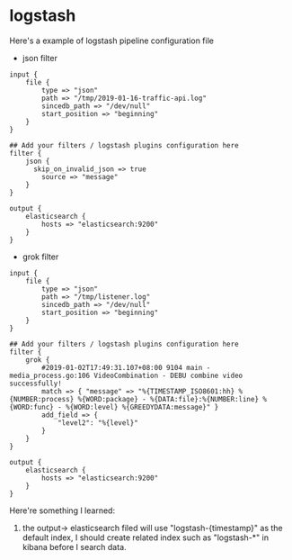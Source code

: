 # logstash

Here's a example of logstash pipeline configuration file

- json filter

```
input {
	file {
		type => "json"
		path => "/tmp/2019-01-16-traffic-api.log"
		sincedb_path => "/dev/null"
		start_position => "beginning"
	}
}

## Add your filters / logstash plugins configuration here
filter {
	json {
	  skip_on_invalid_json => true
		source => "message"
	}
}

output {
	elasticsearch {
		hosts => "elasticsearch:9200"
	}
}
```

- grok filter

```
input {
	file {
		type => "json"
		path => "/tmp/listener.log"
		sincedb_path => "/dev/null"
		start_position => "beginning"
	}
}

## Add your filters / logstash plugins configuration here
filter {
	grok {
		#2019-01-02T17:49:31.107+08:00 9104 main - media_process.go:106 VideoCombination - DEBU combine video successfully!
		match => { "message" => "%{TIMESTAMP_ISO8601:hh} %{NUMBER:process} %{WORD:package} - %{DATA:file}:%{NUMBER:line} %{WORD:func} - %{WORD:level} %{GREEDYDATA:message}" }
		add_field => {
			"level2": "%{level}"
		}
	}
}

output {
	elasticsearch {
		hosts => "elasticsearch:9200"
	}
}
```

Here're something I learned:

1. the output-> elasticsearch filed will use "logstash-{timestamp}" as the default index, I should create related index such as "logstash-*" in kibana before I search data.
